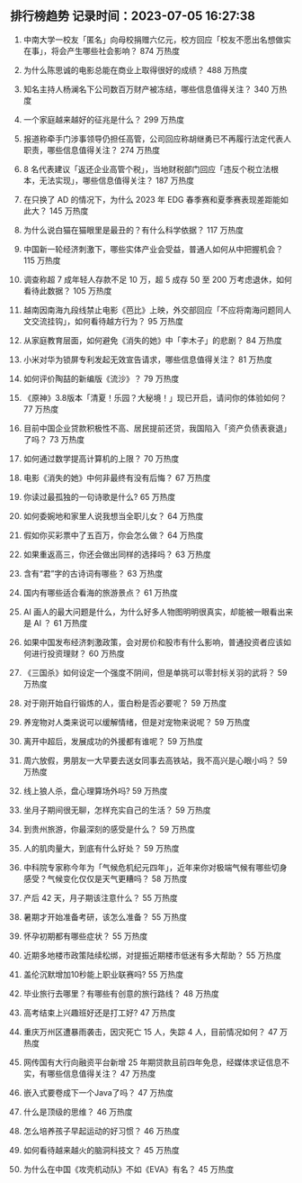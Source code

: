 
## 排行榜趋势 记录时间：2023-07-05 16:27:38
  
  1. 中南大学一校友「匿名」向母校捐赠六亿元，校方回应「校友不愿出名想做实在事」，将会产生哪些社会影响？ 874 万热度
    
  2. 为什么陈思诚的电影总能在商业上取得很好的成绩？ 488 万热度
    
  3. 知名主持人杨澜名下公司数百万财产被冻结，哪些信息值得关注？ 340 万热度
    
  4. 一个家庭越来越好的征兆是什么？ 299 万热度
    
  5. 报道称牵手门涉事领导仍担任高管，公司回应称胡继勇已不再履行法定代表人职责，哪些信息值得关注？ 274 万热度
    
  6. 8 名代表建议「返还企业高管个税」，当地财税部门回应「违反个税立法根本，无法实现」，哪些信息值得关注？ 187 万热度
    
  7. 在只换了 AD 的情况下，为什么 2023 年 EDG 春季赛和夏季赛表现差距能如此大？ 145 万热度
    
  8. 为什么说白猫在猫眼里是最丑的？有什么科学依据？ 117 万热度
    
  9. 中国新一轮经济刺激下，哪些实体产业会受益，普通人如何从中把握机会？ 115 万热度
    
  10. 调查称超 7 成年轻人存款不足 10 万，超 5 成存 50 至 200 万考虑退休，如何看待此数据？ 105 万热度
    
  11. 越南因南海九段线禁止电影《芭比》上映，外交部回应「不应将南海问题同人文交流挂钩」，如何看待越方行为？ 95 万热度
    
  12. 从家庭教育层面，如何避免《消失的她》中「李木子」的悲剧？ 84 万热度
    
  13. 小米对华为锁屏专利发起无效宣告请求，哪些信息值得关注？ 81 万热度
    
  14. 如何评价陶喆的新编版《流沙》？ 79 万热度
    
  15. 《原神》3.8版本「清夏！乐园？大秘境！」现已开启，请问你的体验如何？ 77 万热度
    
  16. 目前中国企业贷款积极性不高、居民提前还贷，我国陷入「资产负债表衰退」了吗？ 73 万热度
    
  17. 如何通过数学提高计算机的上限？ 70 万热度
    
  18. 电影《消失的她》中何非最终有没有后悔？ 67 万热度
    
  19. 你读过最孤独的一句诗歌是什么? 65 万热度
    
  20. 如何委婉地和家里人说我想当全职儿女？ 64 万热度
    
  21. 假如你买彩票中了五百万，你会怎么做？ 64 万热度
    
  22. 如果重返高三，你还会做出同样的选择吗？ 63 万热度
    
  23. 含有“君”字的古诗词有哪些？ 63 万热度
    
  24. 国内有哪些适合看海的旅游景点？ 61 万热度
    
  25. AI 画人的最大问题是什么，为什么好多人物图明明很真实，却能被一眼看出来是 AI ？ 61 万热度
    
  26. 如果中国发布经济刺激政策，会对房价和股市有什么影响，普通投资者应该如何进行投资理财？ 60 万热度
    
  27. 《三国杀》如何设定一个强度不阴间，但是单挑可以零封标关羽的武将？ 59 万热度
    
  28. 对于刚开始自行锻炼的人，蛋白粉是否必要呢？ 59 万热度
    
  29. 养宠物对人类来说可以缓解情绪，但是对宠物来说呢？ 59 万热度
    
  30. 离开中超后，发展成功的外援都有谁呢？ 59 万热度
    
  31. 周六放假，男朋友一大早要去送女同事去高铁站，我不高兴是心眼小吗？ 59 万热度
    
  32. 线上狼人杀，盘心理算场外吗? 59 万热度
    
  33. 坐月子期间很无聊，怎样充实自己的生活？ 59 万热度
    
  34. 到贵州旅游，你最深刻的感受是什么？ 59 万热度
    
  35. 人的肌肉量大，到底有什么好处？ 59 万热度
    
  36. 中科院专家称今年为「气候危机纪元四年」，近年来你对极端气候有哪些切身感受？气候变化仅仅是天气更糟吗？ 58 万热度
    
  37. 产后 42 天，月子期该注意什么？ 55 万热度
    
  38. 暑期才开始准备考研，该怎么准备？ 55 万热度
    
  39. 怀孕初期都有哪些症状？ 55 万热度
    
  40. 近期多地楼市政策陆续松绑，对提振近期楼市低迷有多大帮助？ 55 万热度
    
  41. 盖伦沉默增加10秒能上职业联赛吗? 55 万热度
    
  42. 毕业旅行去哪里？有哪些有创意的旅行路线？ 48 万热度
    
  43. 高考结束上兴趣班好还是打工好? 47 万热度
    
  44. 重庆万州区遭暴雨袭击，因灾死亡 15 人，失踪 4 人，目前情况如何？ 47 万热度
    
  45. 网传国有大行向融资平台新增 25 年期贷款且前四年免息，经媒体求证信息不实，有哪些信息值得关注？ 47 万热度
    
  46. 嵌入式要卷成下一个Java了吗？ 47 万热度
    
  47. 什么是顶级的思维？ 46 万热度
    
  48. 怎么培养孩子早起运动的好习惯？ 46 万热度
    
  49. 如何看待越来越火的脑洞科技文？ 45 万热度
    
  50. 为什么在中国《攻壳机动队》不如《EVA》有名？ 45 万热度
    